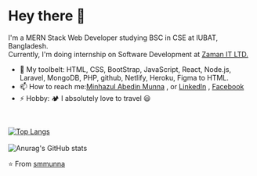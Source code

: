 # Hey there 👋

I'm a MERN Stack Web Developer studying BSC in CSE at IUBAT, Bangladesh. <br>
Currently, I'm doing internship on Software Development at [Zaman IT LTD.](https://www.zaman-it.com/)

- 🧰 My toolbelt: HTML, CSS, BootStrap, JavaScript, React, Node.js, Laravel, MongoDB, PHP, github, Netlify, Heroku, Figma to HTML.
- 📫 How to reach me:[Minhazul Abedin Munna](mailto:minhazulabedinmunna@gmail.com?subject=[GitHub]%20Emergency%20Contact%20..!!) , or [LinkedIn](https://www.linkedin.com/in/minhazul-abedin-munna-77181b178) , [Facebook](https://www.facebook.com/smmunna21)
- ⚡ Hobby: :camping: I absolutely love to travel 😃
<br>

[![Top Langs](https://github-readme-stats.vercel.app/api/top-langs/?username=smmunna&layout=compact&langs_count=6&theme=cobalt2)](https://github.com/smmunna/github-readme-stats)
<br> <br>
![Anurag's GitHub stats](https://github-readme-stats.vercel.app/api?username=smmunna&show_icons=true&theme=radical)

⭐️ From [smmunna](https://github.com/smmunna)
